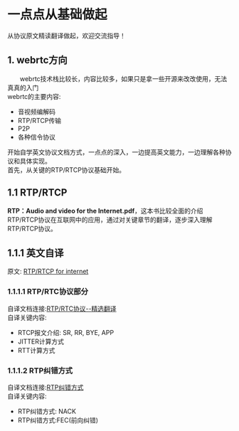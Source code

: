 # 一点点从基础做起
从协议原文精读翻译做起，欢迎交流指导！

## 1. webrtc方向
&emsp;&emsp;webrtc技术栈比较长，内容比较多，如果只是拿一些开源来改改使用，无法真真的入门<br>
webrtc的主要内容:<br/>
+ 音视频编解码
+ RTP/RTCP传输
+ P2P
+ 各种信令协议

开始自学英文协议文档方式，一点点的深入，一边提高英文能力，一边理解各种协议和具体实现。<br/>
首先，从关键的RTP/RTCP协议基础开始。<br/>

## 1.1 RTP/RTCP
**RTP：Audio and video for the Internet.pdf**，这本书比较全面的介绍RTP/RTCP协议在互联网中的应用，通过对关键章节的翻译，逐步深入理解RTP/RTCP协议。
## 1.1.1 英文自译
原文: [RTP/RTCP for internet](https://github.com/runner365/read_book/blob/master/RTP_RTCP/RTP%EF%BC%9AAudio%20and%20video%20for%20the%20Internet.pdf)<br>

### 1.1.1.1 RTP/RTC协议部分
自译文档连接:[RTP/RTC协议--精选翻译](https://github.com/runner365/read_book/blob/master/RTP_RTCP/RTP_RTCP%E5%8D%8F%E8%AE%AE%E5%86%85%E5%AE%B9--%E7%B2%BE%E9%80%89%E8%87%AA%E8%AF%91.md)<br/>
自译关键内容:
* RTCP报文介绍: SR, RR, BYE, APP
* JITTER计算方式
* RTT计算方式

### 1.1.1.2 RTP纠错方式
自译文档连接:[RTP纠错方式](https://github.com/runner365/read_book/blob/master/RTP_RTCP/RTP%E7%BA%A0%E9%94%99%E6%9C%BA%E5%88%B6--%E7%B2%BE%E9%80%89%E8%87%AA%E8%AF%91.md)<br/>
自译关键内容:
* RTP纠错方式: NACK
* RTP纠错方式:FEC(前向纠错)
